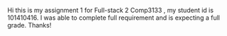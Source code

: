 Hi this is my assignment 1 for Full-stack 2 Comp3133 , my student id is 101410416. I was able to complete full requirement and is expecting a full grade. Thanks!
